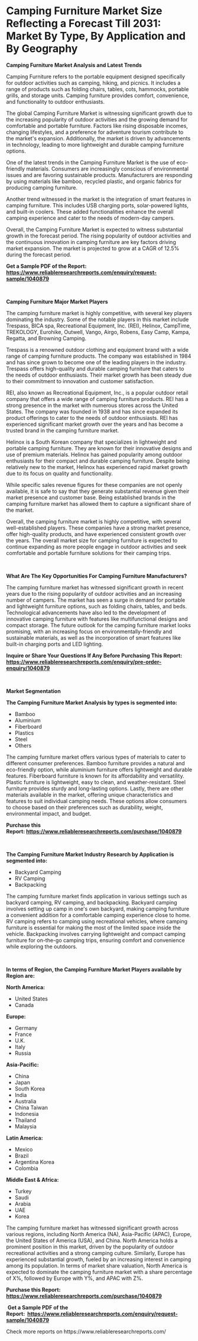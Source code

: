 <p><h1>Camping Furniture Market Size Reflecting a Forecast Till 2031: Market By Type, By Application and By Geography</h1></p><p><strong>Camping Furniture Market Analysis and Latest Trends</strong></p>
<p><p>Camping Furniture refers to the portable equipment designed specifically for outdoor activities such as camping, hiking, and picnics. It includes a range of products such as folding chairs, tables, cots, hammocks, portable grills, and storage units. Camping furniture provides comfort, convenience, and functionality to outdoor enthusiasts.</p><p>The global Camping Furniture Market is witnessing significant growth due to the increasing popularity of outdoor activities and the growing demand for comfortable and portable furniture. Factors like rising disposable incomes, changing lifestyles, and a preference for adventure tourism contribute to the market's expansion. Additionally, the market is driven by advancements in technology, leading to more lightweight and durable camping furniture options.</p><p>One of the latest trends in the Camping Furniture Market is the use of eco-friendly materials. Consumers are increasingly conscious of environmental issues and are favoring sustainable products. Manufacturers are responding by using materials like bamboo, recycled plastic, and organic fabrics for producing camping furniture.</p><p>Another trend witnessed in the market is the integration of smart features in camping furniture. This includes USB charging ports, solar-powered lights, and built-in coolers. These added functionalities enhance the overall camping experience and cater to the needs of modern-day campers.</p><p>Overall, the Camping Furniture Market is expected to witness substantial growth in the forecast period. The rising popularity of outdoor activities and the continuous innovation in camping furniture are key factors driving market expansion. The market is projected to grow at a CAGR of 12.5% during the forecast period.</p></p>
<p><strong>Get a Sample PDF of the Report:&nbsp; <a href="https://www.reliableresearchreports.com/enquiry/request-sample/1040879">https://www.reliableresearchreports.com/enquiry/request-sample/1040879</a></strong></p>
<p>&nbsp;</p>
<p><strong>Camping Furniture Major Market Players</strong></p>
<p><p>The camping furniture market is highly competitive, with several key players dominating the industry. Some of the notable players in this market include Trespass, BICA spa, Recreational Equipment, Inc. (REI), Helinox, CampTime, TREKOLOGY, Eurohike, Outwell, Vango, Airgo, Robens, Easy Camp, Kampa, Regatta, and Browning Camping.</p><p>Trespass is a renowned outdoor clothing and equipment brand with a wide range of camping furniture products. The company was established in 1984 and has since grown to become one of the leading players in the industry. Trespass offers high-quality and durable camping furniture that caters to the needs of outdoor enthusiasts. Their market growth has been steady due to their commitment to innovation and customer satisfaction.</p><p>REI, also known as Recreational Equipment, Inc., is a popular outdoor retail company that offers a wide range of camping furniture products. REI has a strong presence in the market with numerous stores across the United States. The company was founded in 1938 and has since expanded its product offerings to cater to the needs of outdoor enthusiasts. REI has experienced significant market growth over the years and has become a trusted brand in the camping furniture market.</p><p>Helinox is a South Korean company that specializes in lightweight and portable camping furniture. They are known for their innovative designs and use of premium materials. Helinox has gained popularity among outdoor enthusiasts for their compact and durable camping furniture. Despite being relatively new to the market, Helinox has experienced rapid market growth due to its focus on quality and functionality.</p><p>While specific sales revenue figures for these companies are not openly available, it is safe to say that they generate substantial revenue given their market presence and customer base. Being established brands in the camping furniture market has allowed them to capture a significant share of the market.</p><p>Overall, the camping furniture market is highly competitive, with several well-established players. These companies have a strong market presence, offer high-quality products, and have experienced consistent growth over the years. The overall market size for camping furniture is expected to continue expanding as more people engage in outdoor activities and seek comfortable and portable furniture solutions for their camping trips.</p></p>
<p>&nbsp;</p>
<p><strong>What Are The Key Opportunities For Camping Furniture Manufacturers?</strong></p>
<p><p>The camping furniture market has witnessed significant growth in recent years due to the rising popularity of outdoor activities and an increasing number of campers. The market has seen a surge in demand for portable and lightweight furniture options, such as folding chairs, tables, and beds. Technological advancements have also led to the development of innovative camping furniture with features like multifunctional designs and compact storage. The future outlook for the camping furniture market looks promising, with an increasing focus on environmentally-friendly and sustainable materials, as well as the incorporation of smart features like built-in charging ports and LED lighting.</p></p>
<p><strong>Inquire or Share Your Questions If Any Before Purchasing This Report: <a href="https://www.reliableresearchreports.com/enquiry/pre-order-enquiry/1040879">https://www.reliableresearchreports.com/enquiry/pre-order-enquiry/1040879</a></strong></p>
<p>&nbsp;</p>
<p><strong>Market Segmentation</strong></p>
<p><strong>The Camping Furniture Market Analysis by types is segmented into:</strong></p>
<p><ul><li>Bamboo</li><li>Aluminium</li><li>Fiberboard</li><li>Plastics</li><li>Steel</li><li>Others</li></ul></p>
<p><p>The camping furniture market offers various types of materials to cater to different consumer preferences. Bamboo furniture provides a natural and eco-friendly option, while aluminium furniture offers lightweight and durable features. Fiberboard furniture is known for its affordability and versatility. Plastic furniture is lightweight, easy to clean, and weather-resistant. Steel furniture provides sturdy and long-lasting options. Lastly, there are other materials available in the market, offering unique characteristics and features to suit individual camping needs. These options allow consumers to choose based on their preferences such as durability, weight, environmental impact, and budget.</p></p>
<p><strong>Purchase this Report:&nbsp;<a href="https://www.reliableresearchreports.com/purchase/1040879">https://www.reliableresearchreports.com/purchase/1040879</a></strong></p>
<p>&nbsp;</p>
<p><strong>The Camping Furniture Market Industry Research by Application is segmented into:</strong></p>
<p><ul><li>Backyard Camping</li><li>RV Camping</li><li>Backpacking</li></ul></p>
<p><p>The camping furniture market finds application in various settings such as backyard camping, RV camping, and backpacking. Backyard camping involves setting up camp in one's own backyard, making camping furniture a convenient addition for a comfortable camping experience close to home. RV camping refers to camping using recreational vehicles, where camping furniture is essential for making the most of the limited space inside the vehicle. Backpacking involves carrying lightweight and compact camping furniture for on-the-go camping trips, ensuring comfort and convenience while exploring the outdoors.</p></p>
<p>&nbsp;</p>
<p><strong>In terms of Region, the Camping Furniture Market Players available by Region are:</strong></p>
<p>
    <p> <strong> North America: </strong>
        <ul>
            <li>United States</li>
            <li>Canada</li>
        </ul>
        </p> 
    <p> <strong> Europe: </strong>
        <ul>
            <li>Germany</li>
            <li>France</li>
            <li>U.K.</li>
            <li>Italy</li>
            <li>Russia</li>
        </ul>
        </p> 
    <p> <strong> Asia-Pacific: </strong>
        <ul>
            <li>China</li>
            <li>Japan</li>
            <li>South Korea</li>
            <li>India</li>
            <li>Australia</li>
            <li>China Taiwan</li>
            <li>Indonesia</li>
            <li>Thailand</li>
            <li>Malaysia</li>
        </ul>
        </p> 
    <p> <strong> Latin America: </strong>
        <ul>
            <li>Mexico</li>
            <li>Brazil</li>
            <li>Argentina Korea</li>
            <li>Colombia</li>
        </ul>
        </p> 
    <p> <strong> Middle East & Africa: </strong>
        <ul>
            <li>Turkey</li>
            <li>Saudi</li>
            <li>Arabia</li>
            <li>UAE</li>
            <li>Korea</li>
        </ul>
    </p>
    </p>
<p><p>The camping furniture market has witnessed significant growth across various regions, including North America (NA), Asia-Pacific (APAC), Europe, the United States of America (USA), and China. North America holds a prominent position in this market, driven by the popularity of outdoor recreational activities and a strong camping culture. Similarly, Europe has experienced substantial growth, fueled by an increasing interest in camping among its population. In terms of market share valuation, North America is expected to dominate the camping furniture market with a share percentage of X%, followed by Europe with Y%, and APAC with Z%.</p></p>
<p><strong>Purchase this Report: <a href="https://www.reliableresearchreports.com/purchase/1040879">https://www.reliableresearchreports.com/purchase/1040879</a></strong></p>
<p>&nbsp;<strong>Get a Sample PDF of the Report:&nbsp;&nbsp;<a href="https://www.reliableresearchreports.com/enquiry/request-sample/1040879">https://www.reliableresearchreports.com/enquiry/request-sample/1040879</a></strong></p>
<p><strong></strong></p>
<p>Check more reports on https://www.reliableresearchreports.com/</p>